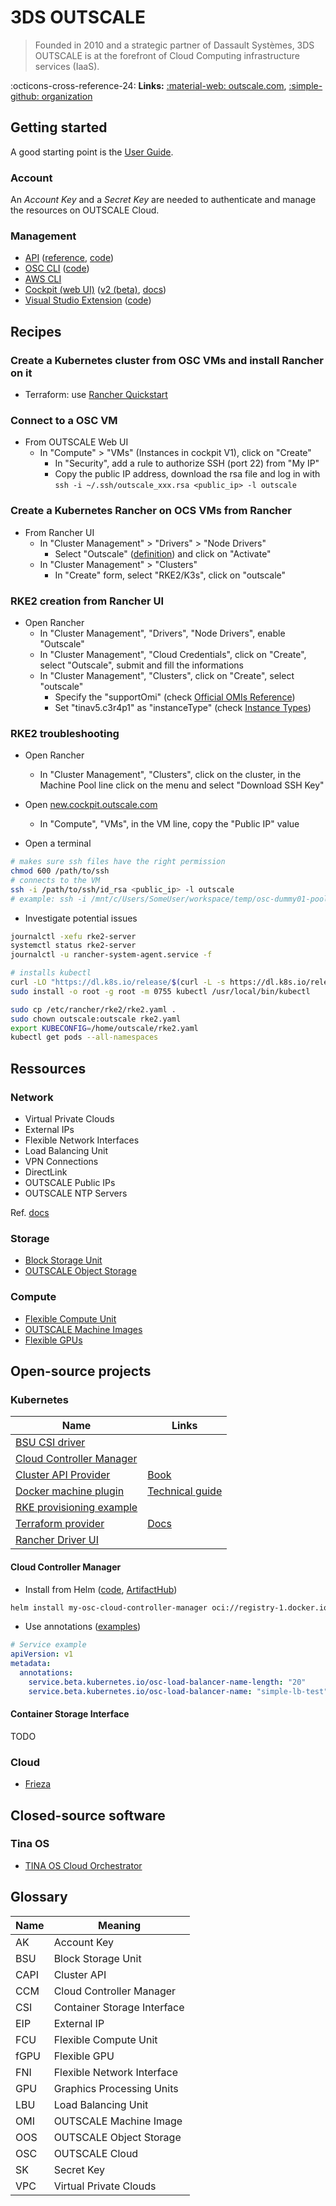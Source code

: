 # 3DS OUTSCALE

> Founded in 2010 and a strategic partner of Dassault Systèmes, 3DS OUTSCALE is at the forefront of Cloud Computing infrastructure services (IaaS).

:octicons-cross-reference-24: **Links:** [:material-web: outscale.com](https://outscale.com/), [:simple-github: organization](https://github.com/outscale)

## Getting started

A good starting point is the [User Guide](https://docs.outscale.com/userguide).

### Account

An _Account Key_ and a _Secret Key_ are needed to authenticate and manage the resources on OUTSCALE Cloud.

### Management

* [API](https://docs.outscale.com/api) ([reference](https://docs.outscale.com/en/userguide/OUTSCALE-APIs-Reference.html), [code](https://github.com/outscale/osc-api))
* [OSC CLI](https://docs.outscale.com/en/userguide/Installing-and-Configuring-OSC-CLI.html) ([code](https://github.com/outscale/osc-cli))
* [AWS CLI](https://docs.outscale.com/en/userguide/Installing-and-Configuring-AWS-CLI.html)
* [Cockpit (web UI)](https://cockpit.outscale.com/) ([v2 (beta)](https://new.cockpit.outscale.com/), [docs](https://docs.outscale.com/en/userguide/About-Cockpit.html))
* [Visual Studio Extension](https://marketplace.visualstudio.com/items?itemName=outscale.osc-viewer) ([code](https://github.com/outscale/vscode-osc-viewer))

## Recipes

### Create a Kubernetes cluster from OSC VMs and install Rancher on it

* Terraform: use [Rancher Quickstart](https://github.com/rancher/quickstart/blob/master/rancher/outscale/README.md)

### Connect to a OSC VM

* From OUTSCALE Web UI
    * In "Compute" > "VMs" (Instances in cockpit V1), click on "Create"
        * In "Security", add a rule to authorize SSH (port 22) from "My IP"
        * Copy the public IP address, download the rsa file and log in with `ssh -i ~/.ssh/outscale_xxx.rsa <public_ip> -l outscale`

### Create a Kubernetes Rancher on OCS VMs from Rancher

* From Rancher UI
    * In "Cluster Management" > "Drivers" > "Node Drivers"
        * Select "Outscale" ([definition](https://github.com/rancher/rancher/blob/release/v2.7/pkg/data/management/machinedriver_data.go#L140)) and click on "Activate"
    * In "Cluster Management" > "Clusters"
        * In "Create" form, select "RKE2/K3s", click on "outscale"

### RKE2 creation from Rancher UI

* Open Rancher
    * In "Cluster Management", "Drivers", "Node Drivers", enable "Outscale"
    * In "Cluster Management", "Cloud Credentials", click on "Create", select "Outscale", submit and fill the informations
    * In "Cluster Management", "Clusters", click on "Create", select "outscale"
        * Specify the "supportOmi" (check [Official OMIs Reference](https://docs.outscale.com/en/userguide/Official-OMIs-Reference.html))
        * Set "tinav5.c3r4p1" as "instanceType" (check [Instance Types](https://docs.outscale.com/en/userguide/Instance-Types.html))

### RKE2 troubleshooting

* Open Rancher
    * In "Cluster Management", "Clusters", click on the cluster, in the Machine Pool line click on the menu and select "Download SSH Key"

* Open [new.cockpit.outscale.com](https://new.cockpit.outscale.com/)
    * In "Compute", "VMs", in the VM line, copy the "Public IP" value

* Open a terminal

```bash
# makes sure ssh files have the right permission
chmod 600 /path/to/ssh
# connects to the VM
ssh -i /path/to/ssh/id_rsa <public_ip> -l outscale
# example: ssh -i /mnt/c/Users/SomeUser/workspace/temp/osc-dummy01-pool1-xxxxxx-yyyy/id_rsa 1.2.3.4 -l outscale
```

* Investigate potential issues

```bash
journalctl -xefu rke2-server
systemctl status rke2-server
journalctl -u rancher-system-agent.service -f

# installs kubectl
curl -LO "https://dl.k8s.io/release/$(curl -L -s https://dl.k8s.io/release/stable.txt)/bin/linux/amd64/kubectl"
sudo install -o root -g root -m 0755 kubectl /usr/local/bin/kubectl

sudo cp /etc/rancher/rke2/rke2.yaml .
sudo chown outscale:outscale rke2.yaml
export KUBECONFIG=/home/outscale/rke2.yaml
kubectl get pods --all-namespaces
```

## Ressources

### Network

* Virtual Private Clouds
* External IPs
* Flexible Network Interfaces
* Load Balancing Unit
* VPN Connections
* DirectLink
* OUTSCALE Public IPs
* OUTSCALE NTP Servers

Ref. [docs](https://docs.outscale.com/en/userguide/Network-and-Security.html)

### Storage

* [Block Storage Unit](https://docs.outscale.com/en/userguide/Block-Storage-Unit-BSU.html)
* [OUTSCALE Object Storage](https://docs.outscale.com/en/userguide/OUTSCALE-Object-Storage-OOS.html)

### Compute

* [Flexible Compute Unit](https://docs.outscale.com/en/userguide/Flexible-Compute-Unit-FCU.html)
* [OUTSCALE Machine Images](https://docs.outscale.com/en/userguide/OUTSCALE-Machine-Images-OMIs.html)
* [Flexible GPUs](https://docs.outscale.com/en/userguide/Flexible-GPUs-fGPUs.html)

## Open-source projects

### Kubernetes

Name                                                                                | Links
------------------------------------------------------------------------------------|-----------------------------------------------------------------------------------------------------
[BSU CSI driver](https://github.com/outscale/osc-bsu-csi-driver)                    |
[Cloud Controller Manager](https://github.com/outscale/cloud-provider-osc)          |
[Cluster API Provider](https://github.com/outscale/cluster-api-provider-outscale)   | [Book](https://cluster-api-outscale.oos-website.eu-west-2.outscale.com/)
[Docker machine plugin](https://github.com/outscale/docker-machine-driver-outscale) | [Technical guide](https://docs.outscale.com/en/userguide/Using-DockerMachine-with-3DS-OUTSCALE.html)
[RKE provisioning example](https://github.com/outscale/osc-k8s-rke-cluster)         |
[Terraform provider](https://github.com/outscale/terraform-provider-outscale)       | [Docs](https://registry.terraform.io/providers/outscale/outscale/latest/docs)
[Rancher Driver UI](https://github.com/outscale/rancher-ui-driver-outscale)         |

#### Cloud Controller Manager

* Install from Helm ([code](https://github.com/outscale/cloud-provider-osc/tree/OSC-MIGRATION/deploy/k8s-osc-ccm), [ArtifactHub](https://artifacthub.io/packages/helm/osc-cloud-controller-manager/osc-cloud-controller-manager))

```bash
helm install my-osc-cloud-controller-manager oci://registry-1.docker.io/outscalehelm/osc-cloud-controller-manager
```

* Use annotations ([examples](https://github.com/outscale/cloud-provider-osc/tree/OSC-MIGRATION/examples))

```yaml
# Service example
apiVersion: v1
metadata:
  annotations:
    service.beta.kubernetes.io/osc-load-balancer-name-length: "20"
    service.beta.kubernetes.io/osc-load-balancer-name: "simple-lb-test"
```

#### Container Storage Interface

TODO

### Cloud

* [Frieza](https://github.com/outscale/frieza)

## Closed-source software

### Tina OS

* [TINA OS Cloud Orchestrator](https://en.outscale.com/pourquoi-outscale/tina-os-cloud-orchestrator/)

## Glossary

Name | Meaning
-----|----------------------------
AK   | Account Key
BSU  | Block Storage Unit
CAPI | Cluster API
CCM  | Cloud Controller Manager
CSI  | Container Storage Interface
EIP  | External IP
FCU  | Flexible Compute Unit
fGPU | Flexible GPU
FNI  | Flexible Network Interface
GPU  | Graphics Processing Units
LBU  | Load Balancing Unit
OMI  | OUTSCALE Machine Image
OOS  | OUTSCALE Object Storage
OSC  | OUTSCALE Cloud
SK   | Secret Key
VPC  | Virtual Private Clouds
